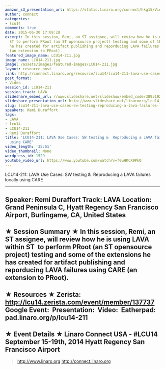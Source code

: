 ```yaml
---
amazon_s3_presentation_url: https://static.linaro.org/connect/hkg15/Videos/09-16-Tuesday/LCU14-211.pdf
author: connect
categories:
- lcu14
comments: true
date: 2015-06-30 17:09:28
excerpt: In this session, Remi, an ST assignee, will review how he is using LAVA within
  ST to perform PRoot (an ST opensource project) testing and some of the extensions
  he has created for artifact publishing and reporducing LAVA failures using CARE
  (an extension to PRoot).
featured_image_name: LCU14-211.jpg
image_name: LCU14-211.jpg
image: /assets/images/featured-images/LCU14-211.jpg
layout: resource-post
link: http://connect.linaro.org/resource/lcu14/lcu14-211-lava-use-cases-sw-testing-reproducing-a-lava-failures-locally-using-care/
post_format:
- Video
session_id: LCU14-211
session_track: LAVA
slideshare_embed_url: //www.slideshare.net/slideshow/embed_code/38951922
slideshare_presentation_url: http://www.slideshare.net/linaroorg/lcu14-211-lava-use-cases-sw-testing-reproducing-a-lava-failures-locally-using-care
slug: lcu14-211-lava-use-cases-sw-testing-reproducing-a-lava-failures-locally-using-care
speakers: Remi Duraffort
tags:
- LAVA
- lcu14
- LCU14-211
- Remi Duraffort
title: 'LCU14-211: LAVA Use Cases: SW testing &  Reproducing a LAVA failures locally
  using CARE'
video_length: '35:51'
video_thumbnail: None
wordpress_id: 1529
youtube_video_url: https://www.youtube.com/watch?v=f0uHKCX9PkQ
---
```


LCU14-211: LAVA Use Cases: SW testing &  Reproducing a LAVA failures locally using CARE

---------------------------------------------------

Speaker: Remi Duraffort
Track: LAVA
Location: Grand Peninsula C, Hyatt Regency San Francisco Airport, Burlingame, CA, United States
---------------------------------------------------

★ Session Summary ★
In this session, Remi, an ST assignee, will review how he is using LAVA within ST  to perform PRoot (an ST opensource project) testing and some of the extensions he has created for artifact publishing and reporducing LAVA failures using CARE (an extension to PRoot).
---------------------------------------------------

★ Resources ★
Zerista: http://lcu14.zerista.com/event/member/137737
Google Event: 
Presentation: 
Video: 
Eatherpad: pad.linaro.org/p/lcu14-211
---------------------------------------------------

★ Event Details ★
Linaro Connect USA - #LCU14
September 15-19th, 2014
Hyatt Regency San Francisco Airport
---------------------------------------------------

> http://www.linaro.org
> http://connect.linaro.org
